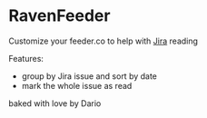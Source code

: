 # RavenFeeder

Customize your feeder.co to help with [Jira](https://www.atlassian.com/software/jira) reading

Features:

- group by Jira issue and sort by date
- mark the whole issue as read

baked with love by Dario
